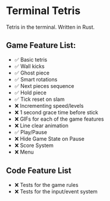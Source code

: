 # Terminal Tetris

Tetris in the terminal. Written in Rust.

## Game Feature List:

- ✅ Basic tetris
- ✅ Wall kicks
- ✅ Ghost piece
- ✅ Smart rotations
- ✅ Next pieces sequence
- ✅ Hold piece
- ✅ Tick reset on slam
- ❌ Incrementing speed/levels
- ❌ 1 second grace time before stick
- ❌ GIFs for each of the game features
- ❌ Line clear animation
- ✅ Play/Pause
- ❌ Hide Game State on Pause
- ❌ Score System
- ❌ Menu

## Code Feature List

- ❌ Tests for the game rules
- ❌ Tests for the input/event system
